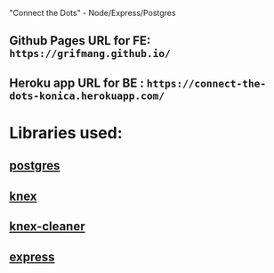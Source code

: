 "Connect the Dots" - Node/Express/Postgres

## Github Pages URL for FE: `https://grifmang.github.io/`
## Heroku app URL for BE : `https://connect-the-dots-konica.herokuapp.com/`

# Libraries used:
## [postgres](https://www.npmjs.com/package/pg)
## [knex](https://www.npmjs.com/package/knex) 
## [knex-cleaner](https://www.npmjs.com/package/knex-cleaner)
## [express](https://www.npmjs.com/package/express)


